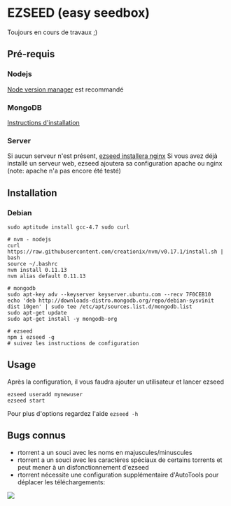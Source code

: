 EZSEED (easy seedbox)
===

Toujours en cours de travaux ;)

## Pré-requis

### Nodejs
[Node version manager](https://github.com/creationix/nvm) est recommandé

### MongoDB
[Instructions d'installation](http://docs.mongodb.org/manual/installation/)

### Server
Si aucun serveur n'est présent, [ezseed installera nginx](https://github.com/ezseed/ezseed/blob/master/scripts/server.sh)
Si vous avez déjà installé un serveur web, ezseed ajoutera sa configuration apache ou nginx (note: apache n'a pas encore été testé)

## Installation

### Debian

```
sudo aptitude install gcc-4.7 sudo curl

# nvm - nodejs
curl https://raw.githubusercontent.com/creationix/nvm/v0.17.1/install.sh | bash
source ~/.bashrc
nvm install 0.11.13
nvm alias default 0.11.13

# mongodb
sudo apt-key adv --keyserver keyserver.ubuntu.com --recv 7F0CEB10
echo 'deb http://downloads-distro.mongodb.org/repo/debian-sysvinit dist 10gen' | sudo tee /etc/apt/sources.list.d/mongodb.list
sudo apt-get update
sudo apt-get install -y mongodb-org

# ezseed
npm i ezseed -g
# suivez les instructions de configuration
```

## Usage

Après la configuration, il vous faudra ajouter un utilisateur et lancer ezseed

```
ezseed useradd mynewuser
ezseed start
```

Pour plus d'options regardez l'aide `ezseed -h`

## Bugs connus

- rtorrent a un souci avec les noms en majuscules/minuscules
- rtorrent a un souci avec les caractères spéciaux de certains torrents et peut mener à un disfonctionnement d'ezseed
- rtorrent nécessite une configuration supplémentaire d'AutoTools pour déplacer les téléchargements:

![](https://camo.githubusercontent.com/a278375b20071e41ed233b5f6b1e8936222ae0bf/687474703a2f2f7777772e7a75706d6167652e65752f692f687052455238336376472e706e67)

